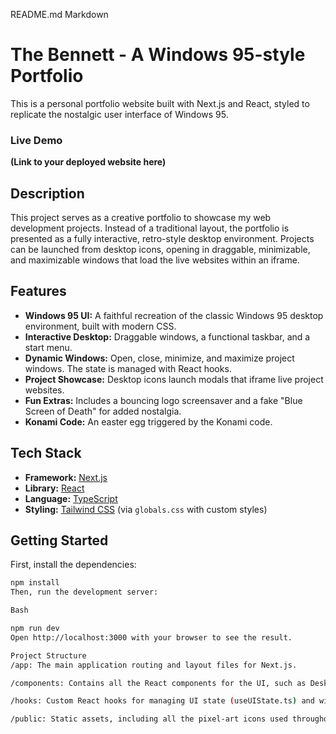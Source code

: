 README.md
Markdown

# The Bennett - A Windows 95-style Portfolio

This is a personal portfolio website built with Next.js and React, styled to replicate the nostalgic user interface of Windows 95.

### Live Demo

**(Link to your deployed website here)**

## Description

This project serves as a creative portfolio to showcase my web development projects. Instead of a traditional layout, the portfolio is presented as a fully interactive, retro-style desktop environment. Projects can be launched from desktop icons, opening in draggable, minimizable, and maximizable windows that load the live websites within an iframe.

## Features

* **Windows 95 UI:** A faithful recreation of the classic Windows 95 desktop environment, built with modern CSS.
* **Interactive Desktop:** Draggable windows, a functional taskbar, and a start menu.
* **Dynamic Windows:** Open, close, minimize, and maximize project windows. The state is managed with React hooks.
* **Project Showcase:** Desktop icons launch modals that iframe live project websites.
* **Fun Extras:** Includes a bouncing logo screensaver and a fake "Blue Screen of Death" for added nostalgia.
* **Konami Code:** An easter egg triggered by the Konami code.

## Tech Stack

* **Framework:** [Next.js](https://nextjs.org/)
* **Library:** [React](https://reactjs.org/)
* **Language:** [TypeScript](https://www.typescriptlang.org/)
* **Styling:** [Tailwind CSS](https://tailwindcss.com/) (via `globals.css` with custom styles)

## Getting Started

First, install the dependencies:

```bash
npm install
Then, run the development server:

Bash

npm run dev
Open http://localhost:3000 with your browser to see the result.

Project Structure
/app: The main application routing and layout files for Next.js.

/components: Contains all the React components for the UI, such as Desktop.tsx, Taskbar.tsx, and Win95Window.tsx.

/hooks: Custom React hooks for managing UI state (useUIState.ts) and window dragging (useDrag.ts).

/public: Static assets, including all the pixel-art icons used throughout the application.
